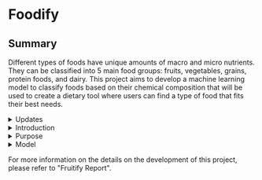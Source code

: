 # Foodify

## Summary

Different types of foods have unique amounts of macro and micro nutrients. They can be classified into 5 main food groups: fruits, vegetables, grains, protein foods, and dairy. This project aims to develop a machine learning model to classify foods based on their chemical composition that will be used to create a dietary tool where users can find a type of food that fits their best needs.

<details>
  <summary>Updates</summary>
  <ul>
    <details>
      <summary>October 15th, 2024</summary>

  - The Foundations Food table has been almost fully cleaned through deletion of duplicate samples, irrelevant samples, duplication of samples (legumes are categorized as both a vegetable and a protein, according to the FDA), and recategorization of samples into the 5 main food groups


  <br> Some duplicate samples are exact, some differ slightly for some nutrients, and some have missing values while its duplicate doesn’t. For the last case, duplicates are compared with each other from the order Calories (kcal) to Potassium (MG). The sample that has a null value, while its duplicate has a valid value, was deleted.

The previous decision to filter out cooked food is being reconsidered. It is a challenge to decide either to use uncooked foods only or most-consumed-type of foods only because cooking food alters the nutrient composition of foods. The former method is a more standardized approach because it uses the natural form of foods. This method makes an exception to Grains because grains aren’t consumed in its natural form. This method excludes dried foods. This method may be misleading because it doesn’t reflect the nutrient profile of how people usually consume that food. The latter method better reflects real life, but a large portion of the Foundations Food samples are only in its raw form. This calls for the project to branch into 2 paths for these methods. The project will currently focus on uncooked foods going forwards and will revisit the other method later on.

Concerning null values, it is unknown if the null values are a result of a lack of data collection or lack of presence of a particular nutrient for a sample. These null values will be replaced with the value of the same type of sample for the corresponding nutrient from the SR_Legacy dataset. 
    </details>
    <details>
      <summary>October 14th, 2024</summary>

  - The Survey Food datasets have been joined into 1 table


  <br> It is necessary to include the survey food dataset because they may contain food that aren’t in the foundations or SR legacy datasets. The survey food dataset has many categories that need to be sorted into the 5 main food groups. Upon examination of the survey foods, they have no data collected on its trans fat. The next steps would be cleaning of the 3 tables to remove/group foods.
    </details>
    <details>
      <summary>September 16th, 2024</summary>

  - Edited the final Foundations Food table so that it represents the raw, unfiltered data
  * The SR_Legacy food datasets have been joined into 1 table


  <br> Further examination of the data found that some foods such as meats have 2 versions: cooked and uncooked. Since all data is measured in 100 grams, the cooked food usually has more nutrients since it is more dense due to the water loss during cooking. This is problematic because it may mislead the model. As a result, the cooked foods are filtered out and the raw forms are used to better represent what people usually see on a nutritional label. The next steps would be future data inspection and cleaning.
    </details>
    <details>
      <summary>August 15th, 2024</summary>

  - The Foundations Food datasets have been joined into 1 table

  <br> The foundation’s food data only contains 1 sample per food. Examination of the joined foundations table yieled messy and disorganized data. There is a total of 358 samples before cleaning the table. It is insufficient to train a model. The next step would be to incorporate the SR_Legacy datasets into the database.
    </details>
    <details>
      <summary>August 10th, 2024</summary>
      
  - Developments for other food groups is being planned and developed
  * Migrating data collection from API calls to download files
      
  <br> The developments for other food group calls for a rebranding from Fruitify to Foodify. The decision to migrate data collection from API calls to a database will prove to increase the efficiency and stability of the data.
    </details>
    <details>
      <summary>June 11th, 2024</summary>
      
  - Created a design draft for the home page using Figma
  * Created the home page using the draft
    
  <br>The design of the home page is relatively complete with the exlusion of some buttons. The only functional button, for now, is the "Fruit" button on the navigation bar which was the original project. The navigation bar serves as a quick way to access the tools for users that are already familiar with them. The "Get Started" button serves as a beginner's guide to select from the array of tools. The next step is to redesign the fruit tool such that it matches the current style of the website and to design and integrate, but without functionality, the "Get Started" Page.
    </details>
    <details>
      <summary> June 6th, 2024 </summary>
      
  - Updated the size of the value input boxes to match the size of the average input
  * Increased the size of the percent input boxes
    
  <br>The function for the fruit tool is mostly complete. The UI can be improved with the addition of buttons and the model can be improved through further optimization and analaysis. To increase the usefullness of this tool, we can broaden the fruit types. We can build a similar food predictor for all types of food including meats, dairy, vegetable, etc. The next step is to build a functional website that houses these tools.
  </details>
  
  </ul>

</details>
<details>
  <summary>Introduction</summary>
  Most foods can be classified into 5 main food groups: fruits, vegetables, grains, protein foods, and dairy. These food groups are differentiable from each other and possess unique compositions of nutrients. For example, fruits typically have potassium, dietary fiber, vitamin C and no cholestrol. On the other hand, dairy food have calicum, potassium, and no dietary fiber.
</details>

<details>
  <summary>Purpose</summary>

   This project aims to help people that want to get their food intake that suits their nutritional needs down to the digits. It can also serve as an educational tool for students to better undestand the composition of different types of food. The practical portion of this project is a US FDA Nutrition label where users can input values for certain nutrients.
</details>

<details>
  <summary>Model</summary>
  FOR THE FRUIT MODEL: By analyzing the results of certain techniques of handling missing data, feature selection, and sample selection, a random forest model was developed at a 79.33% accuracy with the following hypter parameters: max_depth=5, max_features='log2', n_estimators=175, random_state=11.
</details>


For more information on the details on the development of this project, please refer to "Fruitify Report".
